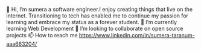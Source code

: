  👋 Hi, I’m sumera a software engineer.I enjoy creating things that live on the internet. Transitioning to tech has enabled me to continue my passion for learning and embrace my status as a forever student.
 🌱 I’m currently learning Web Development
 💞️ I’m looking to collaborate on open source projects
 📫 How to reach me https://www.linkedin.com/in/sumera-taranum-aaa663204/

